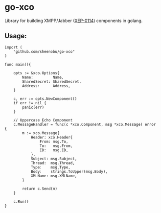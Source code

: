 # go-xco

Library for building XMPP/Jabber ([XEP-0114](http://xmpp.org/extensions/xep-0114.html)) components in golang.

## Usage:

	import (
		"github.com/sheenobu/go-xco"
	)

	func main(){

		opts := &xco.Options{
			Name:         Name,
			SharedSecret: SharedSecret,
			Address:      Address,
		}

		c, err := opts.NewComponent()
		if err != nil {
			panic(err)
		}

		// Uppercase Echo Component
		c.MessageHandler = func(c *xco.Component, msg *xco.Message) error {
			m := xco.Message{
				Header: xco.Header{
					From: msg.To,
					To:   msg.From,
					ID:   msg.ID,
				},
				Subject: msg.Subject,
				Thread:  msg.Thread,
				Type:    msg.Type,
				Body:    strings.ToUpper(msg.Body),
				XMLName: msg.XMLName,
			}

			return c.Send(m)
		}

		c.Run()
	}



